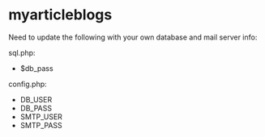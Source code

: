 # myarticleblogs

Need to update the following with your own database and mail server info:

sql.php:
- $db_pass

config.php:
- DB_USER
- DB_PASS
- SMTP_USER
- SMTP_PASS
